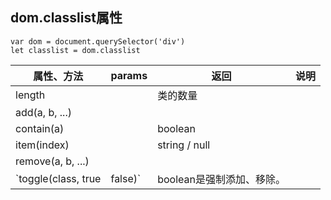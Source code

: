 
## dom.classlist属性

```
var dom = document.querySelector('div')
let classlist = dom.classlist
```

|属性、方法|params|返回|说明|
|-|-|-|-|
|length||类的数量||
|add(a, b, ...)||||
|contain(a)||boolean||
|item(index)||string / null||
|remove(a, b, ...)||||
|`toggle(class, true|false)`|boolean是强制添加、移除。||切换类|

